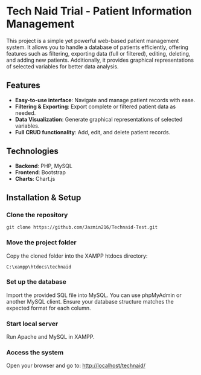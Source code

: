 # Tech Naid Trial - Patient Information Management  
This project is a simple yet powerful web-based patient management system. It allows you to handle a database of patients efficiently, offering features such as filtering, exporting data (full or filtered), editing, deleting, and adding new patients. Additionally, it provides graphical representations of selected variables for better data analysis.  

## Features  
- **Easy-to-use interface**: Navigate and manage patient records with ease.  
- **Filtering & Exporting**: Export complete or filtered patient data as needed.  
- **Data Visualization**: Generate graphical representations of selected variables.  
- **Full CRUD functionality**: Add, edit, and delete patient records. 

## Technologies  
- **Backend**: PHP, MySQL  
- **Frontend**: Bootstrap  
- **Charts**: Chart.js  

## Installation & Setup  
### Clone the repository  
```
git clone https://github.com/Jazmin216/Technaid-Test.git
```
### Move the project folder
Copy the cloned folder into the XAMPP htdocs directory:
```
C:\xampp\htdocs\technaid
```
### Set up the database
Import the provided SQL file into MySQL. You can use phpMyAdmin or another MySQL client.
Ensure your database structure matches the expected format for each column.

### Start local server
Run Apache and MySQL in XAMPP.

### Access the system
Open your browser and go to: [http://localhost/technaid/](http://localhost/technaid/)
